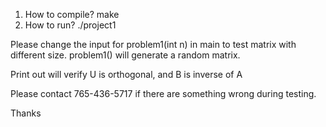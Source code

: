 1. How to compile?
   make
2. How to run?
   ./project1


Please change the input for problem1(int n) in main to test matrix with different size.
problem1() will generate a random matrix.

Print out will verify U is orthogonal, and B is inverse of A

Please contact 765-436-5717 if there are something wrong during testing.

Thanks